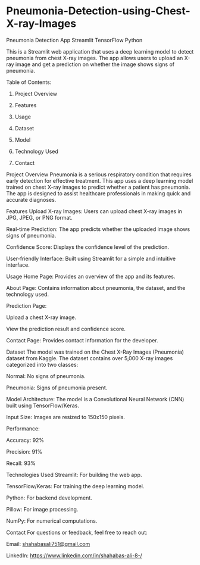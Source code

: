 # Pneumonia-Detection-using-Chest-X-ray-Images

Pneumonia Detection App
Streamlit
TensorFlow
Python

This is a Streamlit web application that uses a deep learning model to detect pneumonia from chest X-ray images.
The app allows users to upload an X-ray image and get a prediction on whether the image shows signs of pneumonia.

Table of Contents:

1. Project Overview

2. Features

3. Usage

4. Dataset

5. Model

6. Technology Used

7. Contact



Project Overview
Pneumonia is a serious respiratory condition that requires early detection for effective treatment. 
This app uses a deep learning model trained on chest X-ray images to predict whether a patient has pneumonia. 
The app is designed to assist healthcare professionals in making quick and accurate diagnoses.

Features
Upload X-ray Images: Users can upload chest X-ray images in JPG, JPEG, or PNG format.

Real-time Prediction: The app predicts whether the uploaded image shows signs of pneumonia.

Confidence Score: Displays the confidence level of the prediction.

User-friendly Interface: Built using Streamlit for a simple and intuitive interface.

Usage
Home Page: Provides an overview of the app and its features.

About Page: Contains information about pneumonia, the dataset, and the technology used.

Prediction Page:

Upload a chest X-ray image.

View the prediction result and confidence score.

Contact Page: Provides contact information for the developer.

Dataset
The model was trained on the Chest X-Ray Images (Pneumonia) dataset from Kaggle. The dataset contains over 5,000 X-ray images categorized into two classes:

Normal: No signs of pneumonia.

Pneumonia: Signs of pneumonia present.

Model
Architecture: The model is a Convolutional Neural Network (CNN) built using TensorFlow/Keras.

Input Size: Images are resized to 150x150 pixels.

Performance:

Accuracy: 92%

Precision: 91%

Recall: 93%

Technologies Used
Streamlit: For building the web app.

TensorFlow/Keras: For training the deep learning model.

Python: For backend development.

Pillow: For image processing.

NumPy: For numerical computations.

Contact
For questions or feedback, feel free to reach out:

Email: shahabasali751@gmail.com

LinkedIn: https://www.linkedin.com/in/shahabas-ali-8-/


